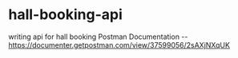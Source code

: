 # hall-booking-api 
writing api for hall booking
Postman Documentation -- https://documenter.getpostman.com/view/37599056/2sAXjNXqUK
